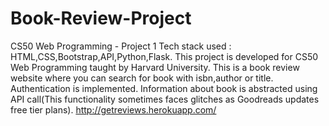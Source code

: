 # Book-Review-Project
CS50 Web Programming - Project 1
Tech stack used : HTML,CSS,Bootstrap,API,Python,Flask.
This project is developed for CS50 Web Programming taught by Harvard University.
This is a book review website where you can search for book with isbn,author or title.
Authentication is implemented.
Information about book is abstracted using API call(This functionality sometimes faces glitches as Goodreads updates free tier plans).
http://getreviews.herokuapp.com/
